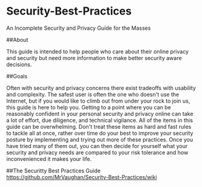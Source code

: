 # Security-Best-Practices
An Incomplete Security and Privacy Guide for the Masses

##About

This guide is intended to help people who care about their online privacy and security but need more information to make better security aware decisions.

##Goals

Often with security and privacy concerns there exist tradeoffs with usability and complexity. The safest user is often the one who doesn't use the Internet, but if you would like to climb out from under your rock to join us, this guide is here to help you. Getting to a point where you can be reasonably confident in your personal security and privacy online can take a lot of effort, due diligence, and technical vigilance. All of the items in this guide can be overwhelming. Don't treat these items as hard and fast rules to tackle all at once, rather over time do your best to improve your security posture by implementing and trying out more of these practices. Once you have tried many of them out, you can then decide for yourself what your security and privacy needs are compared to your risk tolerance and how inconvenienced it makes your life.

##The Securitty Best Practices Guide
https://github.com/MrVaughan/Security-Best-Practices/wiki
